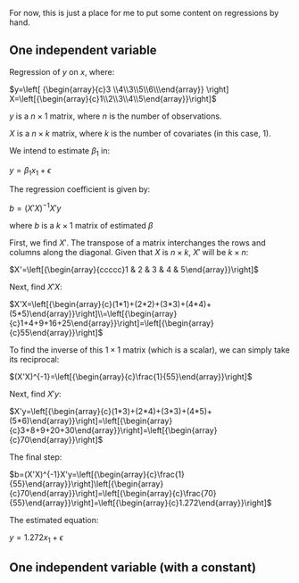 For now, this is just a place for me to put some content on regressions by hand.

## One independent variable
Regression of $y$ on $x$, where:

$`y=\left[ {\begin{array}{c}3 \\4\\3\\5\\6\\\end{array}} \right] X=\left[{\begin{array}{c}1\\2\\3\\4\\5\end{array}}\right]`$

$y$ is a $n \times 1$ matrix, where $n$ is the number of observations. 

$X$ is a $n \times k$ matrix, where $k$ is the number of covariates (in this case, 1).

We intend to estimate $\beta_{1}$ in:

$`y=\beta_{1}x_{1}+\epsilon`$

The regression coefficient is given by:

$`b=(X'X)^{-1}X'y`$

where $b$ is a $k \times 1$ matrix of estimated $\beta$

First, we find $X'$. The transpose of a matrix interchanges the rows and columns along the diagonal. Given that $X$ is $n \times k$, $X'$ will be $k \times n$:

$`X'=\left[{\begin{array}{ccccc}1 & 2 & 3 & 4 & 5\end{array}}\right]`$

Next, find $X'X$:

$`X'X=\left[{\begin{array}{c}(1*1)+(2*2)+(3*3)+(4*4)+(5*5)\end{array}}\right]\\=\left[{\begin{array}{c}1+4+9+16+25\end{array}}\right]=\left[{\begin{array}{c}55\end{array}}\right]`$

To find the inverse of this $1 \times 1$ matrix (which is a scalar), we can simply take its reciprocal:

$`(X'X)^{-1}=\left[{\begin{array}{c}\frac{1}{55}\end{array}}\right]`$

Next, find $X'y$:

$`X'y=\left[{\begin{array}{c}(1*3)+(2*4)+(3*3)+(4*5)+(5*6)\end{array}}\right]=\left[{\begin{array}{c}3+8+9+20+30\end{array}}\right]=\left[{\begin{array}{c}70\end{array}}\right]`$

The final step:

$`b=(X'X)^{-1}X'y=\left[{\begin{array}{c}\frac{1}{55}\end{array}}\right]\left[{\begin{array}{c}70\end{array}}\right]=\left[{\begin{array}{c}\frac{70}{55}\end{array}}\right]=\left[{\begin{array}{c}1.272\end{array}}\right]`$

The estimated equation:

$`{y}=1.272x_{1}+\epsilon`$

## One independent variable (with a constant)